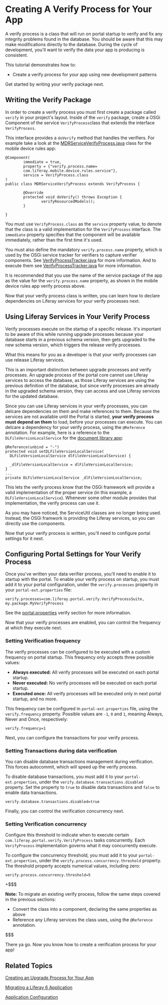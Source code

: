 # Creating A Verify Process for Your App [](id=creating-a-verify-process-for-your-app)

A verify process is a class that will run on portal startup to verify and fix
any integrity problems found in the database. You should be aware that this may
make modifications directly to the database. During the cycle of development, 
you'll want to verify the data your app is producing is consistent.

This tutorial demonstrates how to:

- Create a verify process for your app using new development patterns

Get started by writing your verify package next.

## Writing the Verify Package

In order to create a verify process you must first create a package called 
`verify` in your project's layout. Inside of the `verify` package, create a OSGi 
Component of the service `VerifyProcess`class that extends the interface 
`VerifyProcess`.

This interface provides a `doVerify` method that handles the verifiers. For
example take a look at the [MDRServiceVerifyProcess.java](https://github.com/liferay/liferay-portal/blob/2960360870ae69360861a720136e082a06c5548f/modules/apps/foundation/mobile-device-rules/mobile-device-rules-service/src/main/java/com/liferay/mobile/device/rules/verify/MDRServiceVerifyProcess.java) 
class for the mobile device rules app:

    @Component(
            immediate = true,
            property = {"verify.process.name=
            com.liferay.mobile.device.rules.service"},
            service = VerifyProcess.class
    )
    public class MDRServiceVerifyProcess extends VerifyProcess {
    
            @Override
            protected void doVerify() throws Exception {
                    verifyResourcedModels();
            }

    }

You must use `VerifyProcess.class` as the `service` property value, to denote 
that the class is a valid implementation for the `VerifyProcess` interface.
The `immediate` property specifies that the component will be available 
immediately, rather than the first time it's used.

You must also define the mandatory `verify.process.name` property, which is used 
by the OSGi service tracker for verifiers to capture verifier components. See 
[VerifyProcessTracker.java](https://github.com/liferay/liferay-portal/blob/master/modules/apps/foundation/portal/portal-verify-extender/src/main/java/com/liferay/portal/verify/extender/internal/VerifyProcessTracker.java#L152-L153)
for more information. And to execute them see [VerifyProcessTracker.java](https://github.com/liferay/liferay-portal/blob/master/modules/apps/foundation/portal/portal-verify-extender/src/main/java/com/liferay/portal/verify/extender/internal/VerifyProcessTracker.java#L344-L361)
for more information.

It is recommended that you use the name of the service package of the app as the
value for the `verify.process.name` property, as shown in the mobile device
rules app verify process above.

Now that your verify process class is written, you can learn how to declare
dependencies on Liferay services for your verify processes next.

## Using Liferay Services in Your Verify Process

Verify processes execute on the startup of a specific release. It's important
to be aware of this while running upgrade processes because your database starts
in a previous schema version, then gets upgraded to the new schema version, 
which triggers the release verify processes.

What this means for you as a developer is that your verify processes can use 
release Liferay services.

This is an important distinction between upgrade processes and verify processes.
An upgrade process of the portal core cannot use Liferay services to access the 
database, as those Liferay services are using the previous definition of the 
database, but since verify processes are already in the upgraded schema version, 
they can access and use Liferay services for the updated database.

Since you can use Liferay services in your verify processes, you can delcare
dependencies on them and make references to them. Because the services are not 
available until the Portal is started, **your verify process must depend on 
them** to load, before your processes can execute. You can delcare a dependency 
for your verify process, using the `@Reference` annotation. For example, here is
a reference to the `DLFileVersionLocalService` for the [document library app](https://github.com/liferay/liferay-portal/blob/2960360870ae69360861a720136e082a06c5548f/modules/apps/collaboration/document-library/document-library-service/src/main/java/com/liferay/document/library/workflow/DLFileEntryWorkflowHandler.java):

    @Reference(unbind = "-")
    protected void setDLFileVersionLocalService(
      DLFileVersionLocalService dlFileVersionLocalService) {

      _dlFileVersionLocalService = dlFileVersionLocalService;
    }
    ...
    private DLFileVersionLocalService _dlFileVersionLocalService;

This lets the verify process know that the OSGi framework will provide a valid 
implementation of the proper service (in this example, a 
`DLFileVersionLocalService`). Whenever some other module provides that 
implementation, the verify process can use it.

As you may have noticed, the ServiceUtil classes are no longer being used.
Instead, the OSGi framwork is providing the Liferay services, so you can
directly use the components.

Now that your verify process is written, you'll need to configure portal
settings for it next.

## Configuring Portal Settings for Your Verify Process

Once you've written your data verifier process, you'll need to enable it to 
startup with the portal. To enable your verify process on startup, you must add 
it to your portal configuration, under the `verify.processes` property in your 
`portal-ext.properties` file:

    verify.processes=com.liferay.portal.verify.VerifyProcessSuite,
    my.package.MyVerifyProcess
    
See the [portal.properties](https://github.com/liferay/liferay-portal/blob/d0dc23ac195b2ac0ce3b893b74538b5fe71fcfa2/portal-impl/src/portal.properties#L169-L179)
verify section for more information.

Now that your verify processes are enabled, you can control the frequency at
which they execute next.

### Setting Verification frequency

The verify processes can be configured to be executed with a custom frequency on 
portal startup. This frequency only accepts three possible values:

 - **Always executed:** All verify processes will be executed on each portal
   startup.
 - **Never executed:** No verify processes will be executed on each portal
   startup.
 - **Executed once:** All verify processes will be executed only in next portal
   startup, and no more.

This frequency can be configured in `portal-ext.properties` file, using the
`verify.frequency` property. Possible values are `-1`, `0` and `1`, meaning 
Always, Never and Once, respectively:

    verify.frequency=1
    
Next, you can configure the transactions for your verify process.

### Setting Transactions during data verification

You can disable database transactions management during verification. This
forces autocommit, which will speed up the verify process.

To disable database transactions, you must add it to your
`portal-ext.properties`, under the `verify.database.transactions.disabled` 
property. Set the property to `true` to disable data transactions and `false` to
enable data transactions.

    verify.database.transactions.disabled=true
    
Finally, you can control the verification concurrency next. 

### Setting Verification concurrency

Configure this threshold to indicate when to execute certain 
`com.liferay.portal.verify.VerifyProcess` tasks concurrently. Each 
`VerifyProcess` implementation governs what it may concurrently execute.

To configure the concurrency threshold, you must add it to your
`portal-ext.properties`, under the `verify.process.concurrency.threshold` 
property. The threshold property accepts numerical values, including zero:

    verify.process.concurrency.threshold=5

+$$$

**Note:** To migrate an existing verify process, follow the same steps covered 
in the previous sections:

  - Convert the class into a component, declaring the same properties as above
  - Reference any Liferay services the class uses, using the `@Reference`
  annotation.

$$$

There ya go. Now you know how to create a verification process for your app!

## Related Topics

[Creating an Upgrade Process for Your App](/develop/tutorials/-/knowledge_base/7-0/creating-an-upgrade-process-for-your-application)

[Migrating a Liferay 6 Application](/develop/tutorials/-/knowledge_base/7-0/migrating-a-liferay-6-application)

[Application Configuration](/develop/tutorials/-/knowledge_base/7-0/application-configuration)
